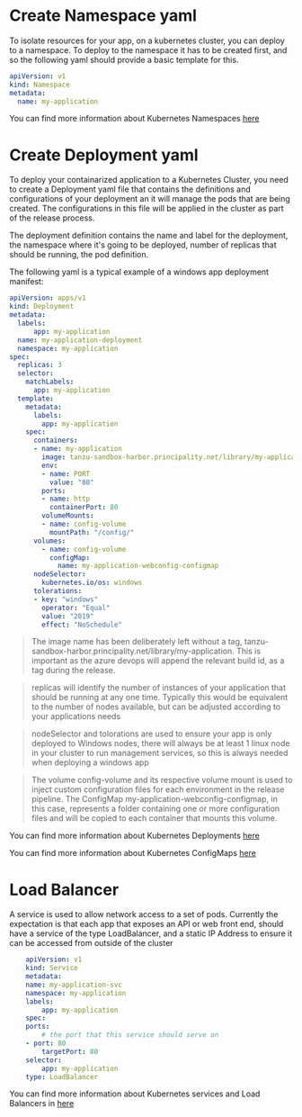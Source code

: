 # Create Namespace yaml

To isolate resources for your app, on a kubernetes cluster, you can deploy to a namespace. To deploy to the namespace it has to be created first, and so the following yaml should provide a basic template for this.

``` yaml
apiVersion: v1
kind: Namespace
metadata:
  name: my-application
```

You can find more information about Kubernetes Namespaces [here](https://kubernetes.io/docs/concepts/overview/working-with-objects/namespaces/)

# Create Deployment yaml

To deploy your containarized application to a Kubernetes Cluster, you need to create a Deployment yaml file that contains the definitions and configurations of your deployment an it will manage the pods that are being created. The configurations in this file will be applied in the cluster as part of the release process.

The deployment definition contains the name and label for the deployment, the namespace where it's going to be deployed, number of replicas that should be running, the pod definition. 

The following yaml is a typical example of a windows app deployment manifest:

``` yaml
apiVersion: apps/v1
kind: Deployment
metadata:
  labels:
      app: my-application
  name: my-application-deployment
  namespace: my-application
spec:
  replicas: 3
  selector:
    matchLabels:
      app: my-application
  template:
    metadata:
      labels:
        app: my-application
    spec:
      containers:
      - name: my-application
        image: tanzu-sandbox-harbor.principality.net/library/my-application
        env:
        - name: PORT
          value: "80"
        ports:
        - name: http
          containerPort: 80
        volumeMounts:
        - name: config-volume
          mountPath: "/config/"
      volumes:
        - name: config-volume
          configMap:
            name: my-application-webconfig-configmap
      nodeSelector:
        kubernetes.io/os: windows
      tolerations:
      - key: "windows"
        operator: "Equal"
        value: "2019"
        effect: "NoSchedule"
```
> The image name has been deliberately left without a tag, tanzu-sandbox-harbor.principality.net/library/my-application. This is important as the azure devops will append the relevant build id, as a tag during the release.

> replicas will identify the number of instances of your application that should be running at any one time. Typically this would be equivalent to the number of nodes available, but can be adjusted according to your applications needs

> nodeSelector and tolorations are used to ensure your app is only deployed to Windows nodes, there will always be at least 1 linux node in your cluster to run management services, so this is always needed when deploying a windows app

> The volume config-volume and its respective volume mount is used to inject custom configuration files for each environment in the release pipeline. The ConfigMap my-application-webconfig-configmap, in this case, represents a folder containing one or more configuration files and will be copied to each container that mounts this volume.

You can find more information about Kubernetes Deployments [here](https://kubernetes.io/docs/concepts/workloads/controllers/deployment/)

You can find more information about Kubernetes ConfigMaps [here](https://kubernetes.io/docs/concepts/configuration/configmap/) 

# Load Balancer

A service is used to allow network access to a set of pods.
Currently the expectation is that each app that exposes an API or web front end, should have a service of the type LoadBalancer, and a static IP Address to ensure it can be accessed from outside of the cluster

``` yaml
    apiVersion: v1
    kind: Service
    metadata:
    name: my-application-svc
    namespace: my-application
    labels:
        app: my-application
    spec:
    ports:
        # the port that this service should serve on
    - port: 80
        targetPort: 80
    selector:
        app: my-application
    type: LoadBalancer
  ```

 You can find more information about Kubernetes services and Load Balancers in [here](https://kubernetes.io/docs/concepts/services-networking/service/)